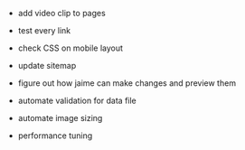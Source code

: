 * add video clip to pages
* test every link
* check CSS on mobile layout
* update sitemap

* figure out how jaime can make changes and preview them
* automate validation for data file
* automate image sizing
* performance tuning